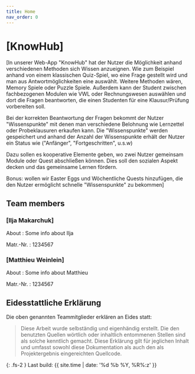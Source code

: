 ```yaml
---
title: Home
nav_order: 0
---
```




# [KnowHub]

[In unserer Web-App "KnowHub" hat der Nutzer die Möglichkeit anhand verschiedenen Methoden sich Wissen anzueignen. Wie zum Beispiel anhand von einem klassischen Quiz-Spiel, wo eine Frage gestellt wird und man aus Antwortmöglichkeiten eine auswählt. Weitere Methoden wären, Memory Spiele oder Puzzle Spiele. Außerdem kann der Student zwischen fachbezogenen Modulen wie VWL oder Rechnungswesen auswählen und dort die Fragen beantworten, die einen Studenten für eine Klausur/Prüfung vorbereiten soll.

Bei der korrekten Beantwortung der Fragen bekommt der Nutzer "Wissenspunkte" mit denen man verschiedene Belohnung wie Lernzettel oder Probeklausuren erkaufen kann. Die "Wissenspunkte" werden gespeichert und anhand der Anzahl der Wissenspunkte erhält der Nutzer ein Status wie ("Anfänger", "Fortgeschritten", u.s.w)

Dazu sollen es kooperative Elemente geben, wo zwei Nutzer gemeinsam Module oder Quest abschließen können. Dies soll den sozialen Aspekt decken und das gemeinsame Lernen fördern.


Bonus: wollen wir Easter Eggs und Wöchentliche Quests hinzufügen, die den Nutzer ermöglicht schnelle "Wissenspunkte" zu bekommen]

## Team members

### [Ilja Makarchuk]

About
: Some info about Ilja

Matr.-Nr.
: 1234567

### [Matthieu Weinlein]

About
: Some info about Matthieu

Matr.-Nr.
: 1234567

## Eidesstattliche Erklärung

Die oben genannten Teammitglieder erklären an Eides statt:

> Diese Arbeit wurde selbständig und eigenhändig erstellt. Die den benutzten Quellen wörtlich oder inhaltlich entommenen Stellen sind als solche kenntlich gemacht. Diese Erklärung gilt für jeglichen Inhalt und umfasst sowohl diese Dokumentation als auch den als Projektergebnis eingereichten Quellcode.

{: .fs-2 }
Last build: {{ site.time | date: '%d %b %Y, %R%:z' }}